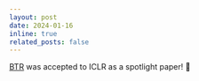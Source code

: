 ```yaml
---
layout: post
date: 2024-01-16
inline: true
related_posts: false
---
```


[BTR](/publications/#caoBTRBinaryToken2024) was accepted to ICLR as a spotlight paper! 🎊